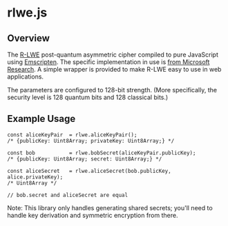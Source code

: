 # rlwe.js

## Overview

The [R-LWE](https://en.wikipedia.org/wiki/Ring_learning_with_errors_key_exchange) post-quantum asymmetric
cipher compiled to pure JavaScript using [Emscripten](https://github.com/kripken/emscripten).
The specific implementation in use is [from Microsoft Research](https://research.microsoft.com/en-us/projects/latticecrypto).
A simple wrapper is provided to make R-LWE easy to use in web applications.

The parameters are configured to 128-bit strength. (More specifically, the security level is
128 quantum bits and 128 classical bits.)

## Example Usage

	const aliceKeyPair	= rlwe.aliceKeyPair();
	/* {publicKey: Uint8Array; privateKey: Uint8Array;} */

	const bob			= rlwe.bobSecret(aliceKeyPair.publicKey);
	/* {publicKey: Uint8Array; secret: Uint8Array;} */

	const aliceSecret	= rlwe.aliceSecret(bob.publicKey, alice.privateKey);
	/* Uint8Array */

	// bob.secret and aliceSecret are equal

Note: This library only handles generating shared secrets; you'll need to handle key derivation
and symmetric encryption from there.
